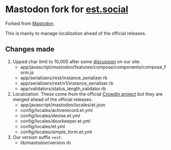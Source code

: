 # Mastodon fork for [est.social](https://est.social/)

Forked from [Mastodon](https://github.com/mastodon/mastodon/).

This is mainly to manage localization ahead of the official releases.

## Changes made

1. Upped char limit to 10,000 after some [discussion](https://est.social/@diana/109989076059242012) on our site.
   - app/javascript/mastodon/features/compose/components/compose_form.js
   - app/serializers/rest/instance_serializer.rb
   - app/serializers/rest/v1/instance_serializer.rb
   - app/validators/status_length_validator.rb
2. Localization. These come from the official [Crowdin project](https://crowdin.com/project/mastodon/et) but they are merged ahead of the official releases.
   - app/javascript/mastodon/locales/et.json
   - config/locales/activerecord.et.yml
   - config/locales/devise.et.yml
   - config/locales/doorkeeper.et.yml
   - config/locales/et.yml
   - config/locales/simple_form.et.yml
3. Our version suffix `+est`:
   - lib/mastodon/version.rb
